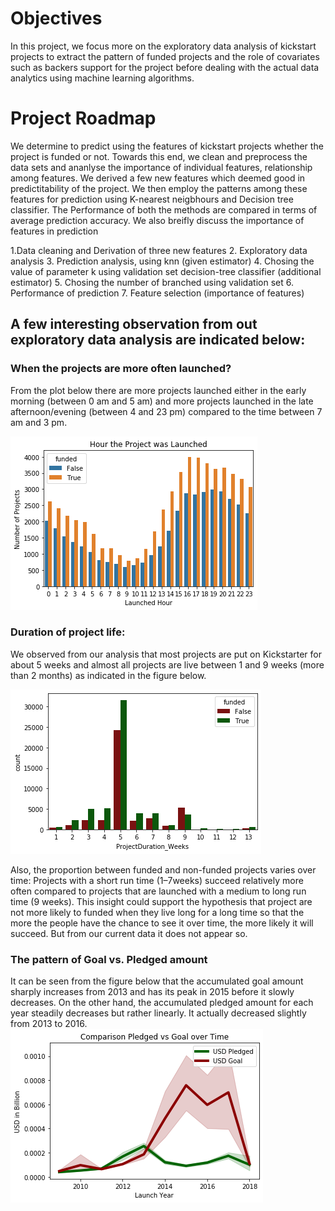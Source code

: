 # Objectives
In this project, we focus more on the exploratory data analysis of kickstart projects to extract the pattern of funded projects and the role of covariates such as backers support for the project  before dealing with the actual data analytics using  machine learning algorithms.

# Project Roadmap

We determine to predict using the features of kickstart projects whether the project is funded or not. Towards this end, we clean and preprocess the data sets and ananlyse the importance of individual features, relationship among features. We derived a few new features which deemed good in predictitability of the project. We then employ the patterns among these features for prediction using K-nearest neigbhours and Decision tree classifier. The Performance of both the methods are compared in terms of average prediction accuracy. We also breifly discuss the importance of features in prediction

1.Data cleaning and Derivation of three new features
2. Exploratory data analysis
3. Prediction analysis, using knn (given estimator)
4. Chosing the value of parameter k using validation set
    decision-tree classifier (additional estimator)
5. Chosing the number of branched using validation set
6. Performance of prediction
7. Feature selection (importance of features)

## A few interesting observation from out exploratory data analysis are indicated below:

### When the projects are more often launched?

From the plot below  there are more projects launched either in the early morning (between 0 am and 5 am) and more projects launched in the late afternoon/evening (between 4 and 23 pm) compared to the time between 7 am and 3 pm.

![](Fig1.png)

### Duration of project life:

We observed from our analysis  that most projects are put on Kickstarter for about 5 weeks and almost all projects are live between 1 and 9 weeks (more than 2 months) as indicated in the figure below.

![](Fig2.png)

Also, the proportion between funded  and non-funded projects varies over time: Projects with a short run time (1–7weeks) succeed relatively more often compared to projects that are launched with a medium to long run time (9  weeks). This insight could support the hypothesis that project are not more likely to funded when they live long for a long time so that the more the people have the chance to see it over time, the more likely it will succeed.  But from our current data it does not appear so.

### The pattern of Goal vs. Pledged amount

It can be seen from the figure below that the accumulated goal amount  sharply increases from 2013 and has its peak in 2015 before it slowly decreases. On the other hand, the accumulated pledged amount for each year steadily decreases but rather linearly. It actually decreased slightly from 2013 to 2016.  
![](Fig3.png)


